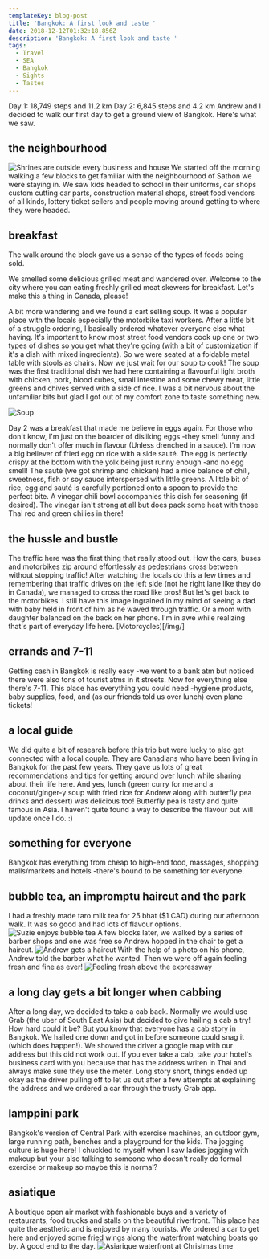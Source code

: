 ```yaml
---
templateKey: blog-post
title: 'Bangkok: A first look and taste '
date: 2018-12-12T01:32:18.856Z
description: 'Bangkok: A first look and taste '
tags:
  - Travel
  - SEA
  - Bangkok
  - Sights
  - Tastes
---
```

Day 1: 18,749 steps and 11.2 km
Day 2: 6,845 steps and 4.2 km
Andrew and I decided to walk our first day to get a ground view  of Bangkok. Here's what we saw.

## the neighbourhood
![Shrines are outside every business and house](/img/34602d17-0261-4423-bb3e-89b8b6191c96.jpeg)
We started off the morning walking a few blocks to get familiar with the neighbourhood of Sathon we were staying in. 
We saw kids headed to school in their uniforms, car shops custom cutting car parts, construction material shops, street food vendors of all kinds, lottery ticket sellers and people moving around getting to where they were headed. 

## breakfast 
The walk around the block gave us a sense of the types of foods being sold. 

We smelled some delicious grilled meat and wandered over. Welcome to the city where you can eating freshly grilled meat skewers for breakfast. Let's make this a thing in Canada, please! 

A bit more wandering and we found a cart selling soup. It was a popular place with the locals especially the motorbike taxi workers. After a little bit of a struggle ordering, I basically ordered whatever everyone else what having. It's important to know most street food vendors cook up one or two types of dishes so you get what they're going (with a bit of customization if it's a dish with mixed ingredients). So we were seated at a foldable metal table with stools as chairs. Now we just wait for our soup to cook! The soup was the first traditional dish we had here containing a flavourful light broth with chicken, pork, blood cubes, small intestine and some chewy meat, little greens and chives served with a side of rice. I was a bit nervous about the unfamiliar bits but glad I got out of my comfort zone to taste something new.

![Soup](/img/848d84a1-fbcc-433a-a314-68f3fac3bed8.jpeg)

Day 2 was a breakfast that made me believe in eggs again. For those who don't know, I'm just on the boarder of disliking eggs -they smell funny and normally don't offer much in flavour (Unless drenched in a sauce). I'm now a big believer of fried egg on rice with a side sauté. The egg is perfectly crispy at the bottom with the yolk being just runny enough -and no egg smell! The sauté (we got shrimp and chicken) had a nice balance of chili, sweetness, fish or soy sauce interspersed with little greens. A little bit of rice, egg and sauté is carefully portioned onto a spoon to provide the perfect bite. A vinegar chili bowl accompanies this dish for seasoning (if desired). The vinegar isn't strong at all but does pack some heat with those Thai red and green chilies in there! 

## the hussle and bustle
The traffic here was the first thing that really stood out. How the cars, buses and motorbikes zip around effortlessly as pedestrians cross between without stopping traffic! After watching the locals do this a few times and remembering that traffic drives on the left side (not he right lane like they do in Canada), we managed to cross the road like pros! 
But let's get back to the motorbikes. I still have this image ingrained in my mind of seeing a dad with baby held in front of him as he waved through traffic. Or a mom with daughter balanced on the back on her phone. I'm in awe while realizing that's part of everyday life here.
[Motorcycles)[/img/]



## errands and 7-11
Getting cash in Bangkok is really easy -we went to a bank atm but noticed there were also tons of tourist atms in it streets. 
Now for everything else there's 7-11. This place has everything you could need -hygiene products, baby supplies, food, and (as our friends told us over lunch) even plane tickets!

## a local guide 
We did quite a bit of research before this trip but were lucky to also get connected with a local couple. They are Canadians who have been living in Bangkok for the past few years. They gave us lots of great recommendations and tips for getting around over lunch while sharing about their life here. And yes, lunch (green curry for me and a coconut/ginger-y soup with fried rice for Andrew along with butterfly pea drinks and dessert) was delicious too! Butterfly pea is tasty and quite famous in Asia. I haven't quite found a way to describe the flavour but will update once I do. :)

## something for everyone 
Bangkok has everything from cheap to high-end food, massages, shopping malls/markets and hotels -there's bound to be something for everyone. 

## bubble tea, an impromptu haircut and the park
I had a freshly made taro milk tea for 25 bhat ($1 CAD) during our afternoon walk. It was so good and had lots of flavour options. 
![Suzie enjoys bubble tea](/img/aa81b8f7-39b7-4866-8801-47cb7afd56ee.jpeg)
A few blocks later, we walked by a series of barber shops and one was free so Andrew hopped in the chair to get a haircut. 
![Andrew gets a haircut](/img/ed3f1f3a-a4ad-43a5-9ddf-1b27a6150fdf.jpeg)
With the help of a photo on his phone, Andrew told the barber what he wanted. Then we were off again feeling fresh and fine as ever!
![Feeling fresh above the expressway](/img/81708d0a-0732-47f0-a49c-9b4621b52669.jpeg)

## a long day gets a bit longer when cabbing
After a long day, we decided to take a cab back. Normally we would use Grab (the uber of South East Asia) but decided to give hailing a cab a try! How hard could it be? But you know that everyone has a cab story in Bangkok. We hailed one down and got in before someone could snag it (which does happen!). We showed the driver a google map with our address but this did not work out. If you ever take a cab, take your hotel's business card with you because that has the address writen in Thai and always make sure they use the meter. Long story short, things ended up okay as the driver pulling off to let us out after a few attempts at explaining the address and we ordered a car through the trusty Grab app. 

## lamppini park 
Bangkok's version of Central Park with exercise machines, an outdoor gym, large running path, benches and a playground for the kids. The jogging culture is huge here! I chuckled to myself when I saw ladies jogging with makeup but your also talking to someone who doesn't really do formal exercise or makeup so maybe this is normal?

## asiatique
A boutique open air market with fashionable buys and a variety of restaurants, food trucks and stalls on the beautiful riverfront. This place has quite the aesthetic and is enjoyed by many tourists. We ordered a car to get here and enjoyed some fried wings along the waterfront watching boats go by. A good end to the day.
![Asiarique waterfront at Christmas time](/img/)
